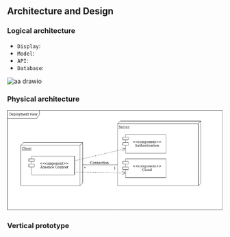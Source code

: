 ## Architecture and Design


### Logical architecture

- `Display`:
- `Model`:
- `API`:
- `Database`:

![aa drawio](https://user-images.githubusercontent.com/72892065/162307299-8668a01f-3662-49d6-a930-b346f15dadfd.png)

### Physical architecture

![Deployment View](../images/deployment_view.png)

### Vertical prototype

